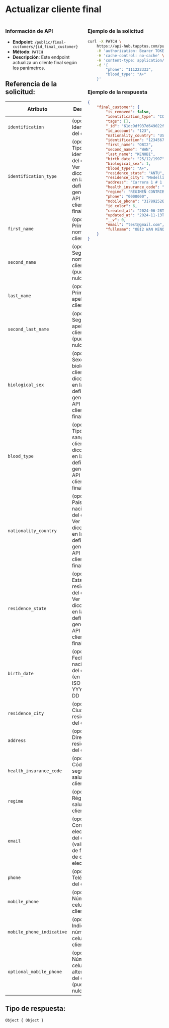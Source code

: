 # Actualizar cliente final

<div style="display: flex; justify-content: space-between;">

<div style="width: 48%;">

### Información de API

- **Endpoint**: `/public/final-customers/{id_final_customer}`
- **Método**: `PATCH`
- **Descripción**: Este endpoint actualiza un cliente final según los parámetros.


## Referencia de la solicitud:

| Atributo                 | Descripción                                                                                                                            | Tipo de dato            |
|--------------------------|----------------------------------------------------------------------------------------------------------------------------------------|--------------------------|
| `identification`         | (opcional) Identificación del cliente.                                                                                                | String                   |
| `identification_type`    | (opcional) Tipo de identificación del cliente. Ver diccionario en la definición general de la API de clientes finales.                | String                   |
| `first_name`             | (opcional) Primer nombre del cliente.                                                                                                 | String                   |
| `second_name`            | (opcional) Segundo nombre del cliente (puede ser nulo).                                                                               | String                   |
| `last_name`              | (opcional) Primer apellido del cliente.                                                                                               | String                   |
| `second_last_name`       | (opcional) Segundo apellido del cliente (puede ser nulo).                                                                             | String                   |
| `biological_sex`         | (opcional) Sexo biológico del cliente. Ver diccionario en la definición general de la API de clientes finales.                        | String                   |
| `blood_type`             | (opcional) Tipo de sangre del cliente. Ver diccionario en la definición general de la API de clientes finales.                        | String                   |
| `nationality_country`    | (opcional) País de nacionalidad del cliente. Ver diccionario en la definición general de la API de clientes finales.                  | String (ISO ALPHA3 CODE)                  |
| `residence_state`        | (opcional) Estado de residencia del cliente. Ver diccionario en la definición general de la API de clientes finales.                  | String (ISO STATE CODE)                  |
| `birth_date`             | (opcional) Fecha de nacimiento del cliente (en formato ISO 8601).  YYYY-MM-DD                                                                      | String (ISO 8601)        |
| `residence_city`         | (opcional) Ciudad de residencia del cliente.                                                                                          | String                   |
| `address`                | (opcional) Dirección de residencia del cliente.                                                                                       | String                   |
| `health_insurance_code`  | (opcional) Código del seguro de salud del cliente.                                                                                    | String                   |
| `regime`                 | (opcional) Régimen de salud del cliente.                                                                                              | String                   |
| `email`                  | (opcional) Correo electrónico del cliente (validación de formato de correo electrónico).                                              | String                   |
| `phone`                  | (opcional) Teléfono fijo del cliente.                                                                                                 | String                   |
| `mobile_phone`           | (opcional) Número de celular del cliente.                                                                                             | String                   |
| `mobile_phone_indicative`| (opcional) Indicativo del número de celular del cliente.                                                                              | String                   |
| `optional_mobile_phone`  | (opcional) Número de celular alternativo del cliente (puede ser nulo).                                                                | String                   |


## Tipo de respuesta: 
```Object { Object }```

</div>

<div style="width: 48%;">

### Ejemplo de la solicitud

```bash
curl -X PATCH \
	https://api-hub.tapptus.com/public/final-customers/61dc9df937d649022f9 \
	-H 'authorization: Bearer TOKEN' \
	-H 'cache-control: no-cache' \
	-H 'content-type: application/json' \
    -d '{
        "phone": "111222333",
        "blood_type": "A+"
    }'
```

### Ejemplo de la respuesta

```json
{
    "final_customer": {
        "is_removed": false,
        "identification_type": "CC",
        "tags": [],
        "_id": "61dc9df937d649022f9",
        "id_account": "123",
        "nationality_country": "USA",
        "identification": "1234567891",
        "first_name": "OBI2",
        "second_name": "WAN",
        "last_name": "KENOBI",
        "birth_date": "25/12/1997",
        "biological_sex": 1,
        "blood_type": "A+",
        "residence_state": "ANTU",
        "residence_city": "Medellín",
        "address": "Carrera 1 # 1 1",
        "health_insurance_code": "000000",
        "regime": "RÉGIMEN CONTRIBUTIVO",
        "phone": "0000000",
        "mobile_phone": "3178925263",
        "id_color": 6,
        "created_at": "2024-06-28T19:50:53.833Z",
        "updated_at": "2024-11-13T21:59:32.977Z",
        "__v": 0,
        "email": "test@gmail.com",
        "fullname": "OBI2 WAN KENOBI"
    }
}
```
</div>
</div>